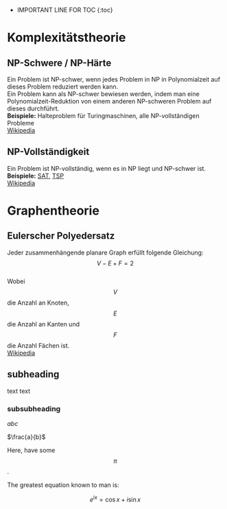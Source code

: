 * IMPORTANT LINE FOR TOC
{:toc}

# Komplexitätstheorie
## NP-Schwere / NP-Härte
Ein Problem ist NP-schwer, wenn jedes Problem in NP in Polynomialzeit auf dieses Problem reduziert werden kann.\
Ein Problem kann als NP-schwer bewiesen werden, indem man eine Polynomialzeit-Reduktion von einem anderen NP-schweren Problem auf dieses durchführt.\
**Beispiele:** Halteproblem für Turingmaschinen, alle NP-vollständigen Probleme\
[Wikipedia](https://de.wikipedia.org/wiki/NP-Schwere)

## NP-Vollständigkeit
Ein Problem ist NP-vollständig, wenn es in NP liegt und NP-schwer ist.\
**Beispiele:**  [SAT](https://de.wikipedia.org/wiki/Erf%C3%BCllbarkeitsproblem_der_Aussagenlogik),
[TSP](https://de.wikipedia.org/wiki/Problem_des_Handlungsreisenden)\
[Wikipedia](https://de.wikipedia.org/wiki/NP-Vollst%C3%A4ndigkeit)

# Graphentheorie
## Eulerscher Polyedersatz
Jeder zusammenhängende planare Graph erfüllt folgende Gleichung:\
$$
V-E+F = 2
$$\
Wobei $$V$$ die Anzahl an Knoten, $$E$$ die Anzahl an Kanten und $$F$$ die Anzahl Fächen ist.\
[Wikipedia](https://de.wikipedia.org/wiki/Planarer_Graph#Der_Eulerscher_Polyedersatz)

## subheading
text
text

### subsubheading

$abc$

$\frac{a}{b}$

Here, have some $$\pi$$.

The greatest equation known to man is: 

$$e^{ix} = \cos{x} + i\sin{x}$$

